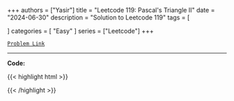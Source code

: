 
+++
authors = ["Yasir"]
title = "Leetcode 119: Pascal's Triangle II"
date = "2024-06-30"
description = "Solution to Leetcode 119"
tags = [
    
]
categories = [
    "Easy"
]
series = ["Leetcode"]
+++



[`Problem Link`](https://leetcode.com/problems/pascals-triangle-ii/description/)

---

**Code:**

{{< highlight html >}}

{{< /highlight >}}

